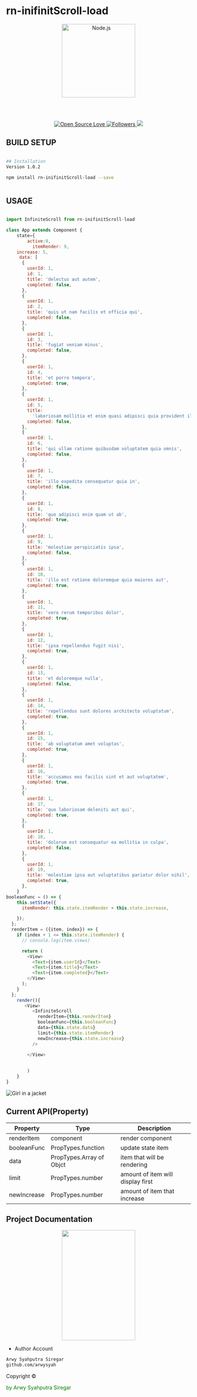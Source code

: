# rn-inifinitScroll-load




<p align="center">
  <a href="https://reactjs.org/">
    <img
      alt="Node.js"
      src="https://i.udemycdn.com/course/750x422/1049092_8c52_2.jpg"
      width="200"
    />
  </a>
</p>

</h1>

<br/>



<br/>









<p align="center">
 
  </a>
  <a href="#">
    <img title="Open Source Love" src="https://badges.frapsoft.com/os/v1/open-source.svg?v=102">
  </a>
  <a href="https://github.com/iyansr?tab=followers">
    <img title="Followers" src="https://img.shields.io/github/followers/arwysyah?style=social">
  </a>
  <a href="https://github.com/prettier/prettier"><img src="https://img.shields.io/badge/styled_with-prettier-ff69b4.svg"></a>

 
</p>


## BUILD SETUP
```bash

## Installation
Version 1.0.2

npm install rn-inifinitScroll-load --save



```


## USAGE
```js

import InfiniteScroll from rn-inifinitScroll-load

class App extends Component {
    state={
        active:0,
          itemRender: 9,
    increase: 5,
     data: [
      {
        userId: 1,
        id: 1,
        title: 'delectus aut autem',
        completed: false,
      },
      {
        userId: 1,
        id: 2,
        title: 'quis ut nam facilis et officia qui',
        completed: false,
      },
      {
        userId: 1,
        id: 3,
        title: 'fugiat veniam minus',
        completed: false,
      },
      {
        userId: 1,
        id: 4,
        title: 'et porro tempora',
        completed: true,
      },
      {
        userId: 1,
        id: 5,
        title:
          'laboriosam mollitia et enim quasi adipisci quia provident illum',
        completed: false,
      },
      {
        userId: 1,
        id: 6,
        title: 'qui ullam ratione quibusdam voluptatem quia omnis',
        completed: false,
      },
      {
        userId: 1,
        id: 7,
        title: 'illo expedita consequatur quia in',
        completed: false,
      },
      {
        userId: 1,
        id: 8,
        title: 'quo adipisci enim quam ut ab',
        completed: true,
      },
      {
        userId: 1,
        id: 9,
        title: 'molestiae perspiciatis ipsa',
        completed: false,
      },
      {
        userId: 1,
        id: 10,
        title: 'illo est ratione doloremque quia maiores aut',
        completed: true,
      },
      {
        userId: 1,
        id: 11,
        title: 'vero rerum temporibus dolor',
        completed: true,
      },
      {
        userId: 1,
        id: 12,
        title: 'ipsa repellendus fugit nisi',
        completed: true,
      },
      {
        userId: 1,
        id: 13,
        title: 'et doloremque nulla',
        completed: false,
      },
      {
        userId: 1,
        id: 14,
        title: 'repellendus sunt dolores architecto voluptatum',
        completed: true,
      },
      {
        userId: 1,
        id: 15,
        title: 'ab voluptatum amet voluptas',
        completed: true,
      },
      {
        userId: 1,
        id: 16,
        title: 'accusamus eos facilis sint et aut voluptatem',
        completed: true,
      },
      {
        userId: 1,
        id: 17,
        title: 'quo laboriosam deleniti aut qui',
        completed: true,
      },
      {
        userId: 1,
        id: 18,
        title: 'dolorum est consequatur ea mollitia in culpa',
        completed: false,
      },
      {
        userId: 1,
        id: 19,
        title: 'molestiae ipsa aut voluptatibus pariatur dolor nihil',
        completed: true,
      },
    }
booleanFunc = () => {
    this.setState({
      itemRender: this.state.itemRender + this.state.increase,

    });
  };
  renderItem = ({item, index}) => {
    if (index + 1 <= this.state.itemRender) {
      // console.log(item.views)

      return (
        <View>
          <Text>{item.userId}</Text>
          <Text>{item.title}</Text>
          <Text>{item.completed}</Text>
        </View>
      );
    }
  };
    render(){
       <View>
          <InfiniteScroll
            renderItem={this.renderItem}
            booleanFunc={this.booleanFunc}
            data={this.state.data}
            limit={this.state.itemRender}
            newIncrease={this.state.increase}
          />
      
        </View>

       
        )
    }
}
```
<img src="screen.jpeg" alt="Girl in a jacket">


## Current API(Property)
Property | Type | Description
------------ | ------------- | -------------
renderItem | component | render component
booleanFunc | PropTypes.function | update state item
data| PropTypes.Array of Objct | item that will be rendering
limit | PropTypes.number| amount of item will display first
newIncrease | PropTypes.number| amount of item that increase


##  Project Documentation
<p align="center">
  <img src="assets/screen.gif" width=200 height=300/>
</p>


- Author Account

```bash
Arwy Syahputra Siregar
github.com/arwysyah

```
<p > Copyright ©</p> <p style="color:green;">by Arwy Syahputra Siregar</p>
